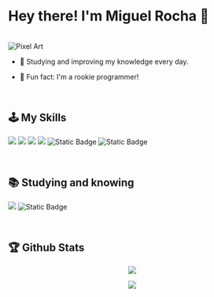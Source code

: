 <h1>Hey there! I'm Miguel Rocha 👋</h1>

<br/>

 <img alt="Pixel Art" src="https://mir-s3-cdn-cf.behance.net/project_modules/max_1200/7ac05e82098695.5d133ab9ac506.gif" />
</p>


- 🌱 Studying and improving my knowledge every day.

- 🔭 Fun fact: I'm a rookie programmer!

<br/>

## 🕹️ My Skills
<p align="left"> 
 <img src="https://img.shields.io/badge/HTML5-E34F26?style=for-the-badge&logo=html5&logoColor=white"/>
 <img src="https://img.shields.io/badge/CSS3-1572B6?style=for-the-badge&logo=css3&logoColor=white"/>
 <img src="https://img.shields.io/badge/github-%23121011.svg?style=for-the-badge&logo=github&logoColor=white" />
 <img src="https://img.shields.io/badge/Adobe%20Photoshop-31A8FF?style=for-the-badge&logo=Adobe%20Photoshop&logoColor=black"/>
 <img alt="Static Badge" src="https://img.shields.io/badge/adobe%20after%20effects-%23e0d850?style=for-the-badge&logo=adobe%20after%20effects&logoColor=9999FF&labelColor=%23FFFFFF&color=%23FFFFFF">
 <img alt="Static Badge" src="https://img.shields.io/badge/sony%20vegas-%23e0d850?style=for-the-badge&logo=sony&logoColor=9999FF&labelColor=%23282828&color=%23282828">


</p>

<br/>

## 📚 Studying and knowing
<p align="left"> 
 <img src="https://img.shields.io/badge/Python-FFD43B?style=for-the-badge&logo=python&logoColor=blue"/>
 <img alt="Static Badge" src="https://img.shields.io/badge/javascript-%23e0d850?style=for-the-badge&logo=javascript&logoColor=%23e0d850&labelColor=%23282828&color=%23282828">
</p>

<br/>

## 🏆 Github Stats

<p align="center">
 <img src="https://github-readme-stats.vercel.app/api/top-langs/?username=miguelrochaxavier&theme=dark&hide_border=false&include_all_commits=true&count_private=true&layout=compact" /> <br/>
</p>
<p align="center">
 <img src="https://github-readme-streak-stats.herokuapp.com/?user=miguelrochaxavier&theme=dark&hide_border=false" />
</p>
